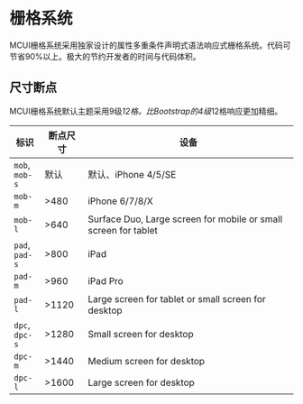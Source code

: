 # 栅格系统

MCUI栅格系统采用独家设计的属性多重条件声明式语法响应式栅格系统。代码可节省90%以上。极大的节约开发者的时间与代码体积。

## 尺寸断点

MCUI栅格系统默认主题采用9级*12格。比Bootstrap的4级*12格响应更加精细。

<table class="ui-table" ui-table="@a grid">
  <thead>
    <tr>
      <th>标识</th>
      <th>断点尺寸</th>
      <th>设备</th>
    </tr>
  </thead>
  <tbody>
    <tr>
      <td><code class="co-code">mob</code>, <br /><code class="co-code">mob-s</code></td>
      <td>默认</td>
      <td><span>默认、iPhone 4/5/SE</span></td>
    </tr>
    <tr>
      <td><code class="co-code">mob-m</code></td>
      <td>&gt;480</td>
      <td><span>iPhone 6/7/8/X</span></td>
    </tr>
    <tr>
      <td><code class="co-code">mob-l</code></td>
      <td>&gt;640</td>
      <td><span>Surface Duo, Large screen for mobile or small screen for tablet</span></td>
    </tr>
    <tr>
      <td><code class="co-code">pad</code>, <br /><code class="co-code">pad-s</code></td>
      <td>&gt;800</td>
      <td>iPad</td>
    </tr>
    <tr>
      <td><code class="co-code">pad-m</code></td>
      <td>&gt;960</td>
      <td>iPad Pro</td>
    </tr>
    <tr>
      <td><code class="co-code">pad-l</code></td>
      <td>&gt;1120</td>
      <td>Large screen for tablet or small screen for desktop</td>
    </tr>
    <tr>
      <td><code class="co-code">dpc</code>, <br /><code class="co-code">dpc-s</code></td>
      <td>&gt;1280</td>
      <td>Small screen for desktop</td>
    </tr>
    <tr>
      <td><code class="co-code">dpc-m</code></td>
      <td>&gt;1440</td>
      <td>Medium screen for desktop</td>
    </tr>
    <tr>
      <td><code class="co-code">dpc-l</code></td>
      <td>&gt;1600</td>
      <td>Large screen for desktop</td>
    </tr>
  </tbody>
</table>
